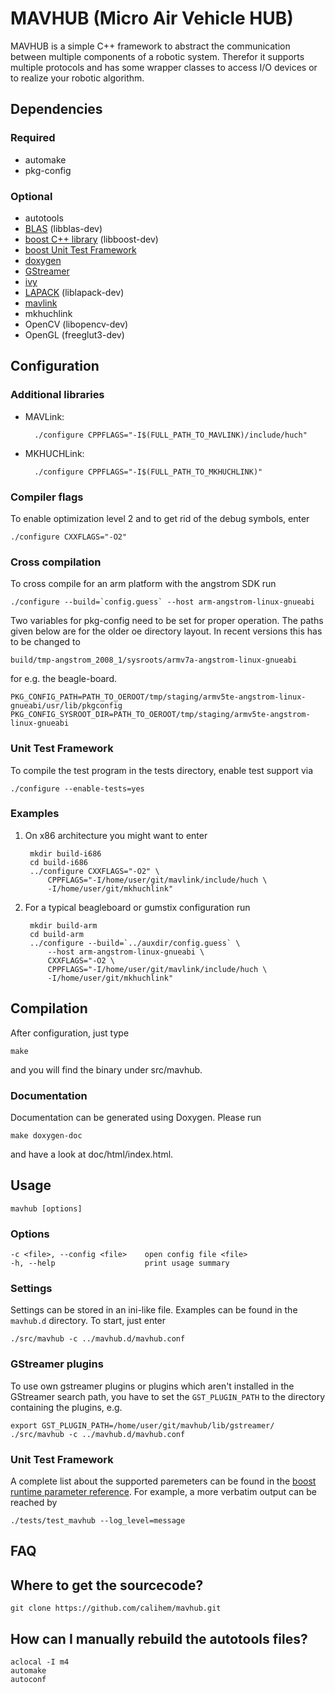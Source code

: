 # MAVHUB (Micro Air Vehicle HUB)

MAVHUB is a simple C++ framework to abstract the communication between multiple
components of a robotic system. Therefor it supports multiple protocols and
has some wrapper classes to access I/O devices or to realize your robotic
algorithm.

## Dependencies
### Required
* automake
* pkg-config

### Optional
* autotools
* [BLAS](http://www.netlib.org/blas/) (libblas-dev)
* [boost C++ library](http://www.boost.org/) (libboost-dev)
* [boost Unit Test Framework](http://www.boost.org/doc/libs/1_45_0/libs/test/doc/html/index.html)
* [doxygen](http://www.doxygen.org)
* [GStreamer](http://gstreamer.freedesktop.org/)
* [ivy](http://www.eei.cena.fr/products/ivy/)
* [LAPACK](http://www.netlib.org/lapack/) (liblapack-dev)
* [mavlink](http://qgroundcontrol.org/mavlink/start)
* mkhuchlink
* OpenCV (libopencv-dev)
* OpenGL (freeglut3-dev)

## Configuration

### Additional libraries
* MAVLink:

		./configure CPPFLAGS="-I$(FULL_PATH_TO_MAVLINK)/include/huch"
* MKHUCHLink:

		./configure CPPFLAGS="-I$(FULL_PATH_TO_MKHUCHLINK)"

### Compiler flags
To enable optimization level 2 and to get rid of the debug symbols, enter 

	./configure CXXFLAGS="-O2"

### Cross compilation
To cross compile for an arm platform with the angstrom SDK run

	./configure --build=`config.guess` --host arm-angstrom-linux-gnueabi 

Two variables for pkg-config need to be set for proper operation. The paths
given below are for the older oe directory layout. In recent versions this
has to be changed to

	build/tmp-angstrom_2008_1/sysroots/armv7a-angstrom-linux-gnueabi

for e.g. the beagle-board.

	PKG_CONFIG_PATH=PATH_TO_OEROOT/tmp/staging/armv5te-angstrom-linux-gnueabi/usr/lib/pkgconfig
	PKG_CONFIG_SYSROOT_DIR=PATH_TO_OEROOT/tmp/staging/armv5te-angstrom-linux-gnueabi

### Unit Test Framework
To compile the test program in the tests directory, enable test support via

	./configure --enable-tests=yes

### Examples
1. On x86 architecture you might want to enter

		mkdir build-i686
		cd build-i686
		../configure CXXFLAGS="-O2" \
			CPPFLAGS="-I/home/user/git/mavlink/include/huch \
			-I/home/user/git/mkhuchlink"

2. For a typical beagleboard or gumstix configuration run

		mkdir build-arm
		cd build-arm
		../configure --build=`../auxdir/config.guess` \
			--host arm-angstrom-linux-gnueabi \
			CXXFLAGS="-O2 \
			CPPFLAGS="-I/home/user/git/mavlink/include/huch \
			-I/home/user/git/mkhuchlink"

## Compilation
After configuration, just type

	make

and you will find the binary under src/mavhub.

### Documentation
Documentation can be generated using Doxygen. Please run

	make doxygen-doc

and have a look at doc/html/index.html.

## Usage
	mavhub [options]

### Options
	-c <file>, --config <file>    open config file <file>
	-h, --help                    print usage summary

### Settings
Settings can be stored in an ini-like file. Examples can be found in the `mavhub.d` directory.
To start, just enter

	./src/mavhub -c ../mavhub.d/mavhub.conf

### GStreamer plugins
To use own gstreamer plugins or plugins which aren't installed in the GStreamer search path, you
have to set the `GST_PLUGIN_PATH` to the directory containing the plugins, e.g.

	export GST_PLUGIN_PATH=/home/user/git/mavhub/lib/gstreamer/
	./src/mavhub -c ../mavhub.d/mavhub.conf

### Unit Test Framework
A complete list about the supported paremeters can be found in the [boost runtime parameter reference](http://www.boost.org/doc/libs/1_49_0/libs/test/doc/html/utf/user-guide/runtime-config/reference.html). For example, a more verbatim output can be reached by

	./tests/test_mavhub --log_level=message

## FAQ
## Where to get the sourcecode?
	git clone https://github.com/calihem/mavhub.git

## How can I manually rebuild the autotools files?
	aclocal -I m4
	automake
	autoconf

